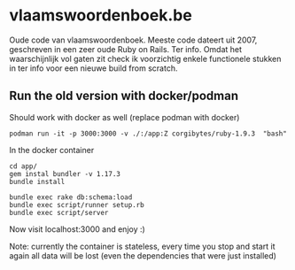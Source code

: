 # vlaamswoordenboek.be

Oude code van vlaamswoordenboek. Meeste code dateert uit 2007, geschreven in een zeer oude Ruby on Rails. Ter info. Omdat het waarschijnlijk vol gaten zit check ik voorzichtig enkele functionele stukken in ter info voor een nieuwe build from scratch.

## Run the old version with docker/podman

Should work with docker as well (replace podman with docker)

`podman run -it -p 3000:3000 -v ./:/app:Z corgibytes/ruby-1.9.3  "bash"`

In the docker container

~~~
cd app/
gem instal bundler -v 1.17.3
bundle install

bundle exec rake db:schema:load
bundle exec script/runner setup.rb
bundle exec script/server
~~~

Now visit localhost:3000 and enjoy :)

Note: currently the container is stateless, every time you stop and start it again all data will
be lost (even the dependencies that were just installed)
